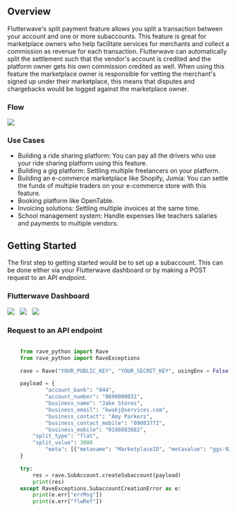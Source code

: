 ## Overview

Flutterwave's split payment feature allows you split a transaction between your account and one or more subaccounts. This feature is great for marketplace owners who help facilitate services for merchants and collect a commission as revenue for each transaction.
Flutterwave can automatically split the settlement such that the vendor's account is credited and the platform owner gets his own commission credited as well.
When using this feature the marketplace owner is responsible for vetting the merchant's signed up under their marketplace, this means that disputes and chargebacks would be logged against the marketplace owner.

### Flow

<img src='https://res.cloudinary.com/fullstackmafia/image/upload/v1576435959/image_preview_6_mvzde4.png' />

### Use Cases

- Building a ride sharing platform: You can pay all the drivers who use your ride sharing platform using this feature.
- Building a gig platform: Settling multiple freelancers on your platform.
- Building an e-commerce marketplace like Shopify, Jumia: You can settle the funds of multiple traders on your e-commerce store with this feature.
- Booking platform like OpenTable.
- Invoicing solutions: Settling multiple invoices at the same time.
- School management system: Handle expenses like teachers salaries and payments to multiple vendors.

## Getting Started

The first step to getting started would be to set up a subaccount. This can be done either via your Flutterwave dashboard or by making a POST request to an API endpoint.

### Flutterwave Dashboard

<img src="https://res.cloudinary.com/fullstackmafia/image/upload/v1576436334/image_preview_7_zsnafk.png" />
&nbsp;

<img src="https://res.cloudinary.com/fullstackmafia/image/upload/v1576436334/image_preview_8_v6xto2.png"/>
&nbsp;

<img src="https://res.cloudinary.com/fullstackmafia/image/upload/v1576436334/image_preview_9_aqake0.png"/>
&nbsp;

### Request to an API endpoint

```python

    from rave_python import Rave
    from rave_python import RaveExceptions

    rave = Rave("YOUR_PUBLIC_KEY", "YOUR_SECRET_KEY", usingEnv = False)

    payload = {
            "account_bank": "044",
            "account_number": "0690000031",
            "business_name": "Jake Stores",
            "business_email": "kwakj@services.com",
            "business_contact": "Amy Parkers",
            "business_contact_mobile": "09083772",
            "business_mobile": "0188883882",
        "split_type": "flat",
        "split_value": 3000
            "meta": [{"metaname": "MarketplaceID", "metavalue": "ggs-920900"}]
    }

    try:
        res = rave.SubAccount.createSubaccount(payload)
        print(res)
    except RaveExceptions.SubaccountCreationError as e:
        print(e.err["errMsg"])
        print(e.err["flwRef"])

```
